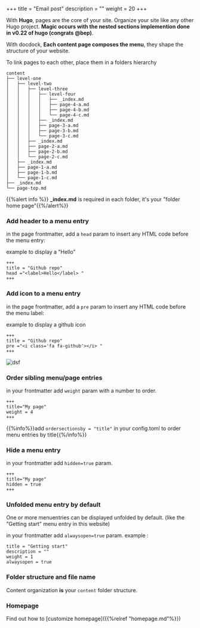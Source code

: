 +++
title = "Email post"
description = ""
weight = 20
+++

With **Hugo**, pages are the core of your site. Organize your site like any other Hugo project. **Magic occurs with the nested sections implemention done in v0.22 of hugo (congrats @bep)**.

With docdock, **Each content page composes the menu**, they shape the structure of your website.

To link pages to each other, place them in a folders hierarchy

```
content
├── level-one
│   ├── level-two
│   │   ├── level-three
│   │   │   ├── level-four
│   │   │   │   ├── _index.md
│   │   │   │   ├── page-4-a.md
│   │   │   │   ├── page-4-b.md
│   │   │   │   └── page-4-c.md
│   │   │   ├── _index.md
│   │   │   ├── page-3-a.md
│   │   │   ├── page-3-b.md
│   │   │   └── page-3-c.md
│   │   ├── _index.md
│   │   ├── page-2-a.md
│   │   ├── page-2-b.md
│   │   └── page-2-c.md
│   ├── _index.md
│   ├── page-1-a.md
│   ├── page-1-b.md
│   └── page-1-c.md
├── _index.md
└── page-top.md
```


{{%alert info %}} **_index.md** is required in each folder, it's your "folder home page"{{%/alert%}}

### Add header to a menu entry

in the page frontmatter, add a `head` param to insert any HTML code before the menu entry:

example to display a "Hello"

	+++
	title = "Github repo"
	head ="<label>Hello</label> "
	+++



### Add icon to a menu entry

in the page frontmatter, add a `pre` param to insert any HTML code before the menu label:

example to display a github icon

	+++
	title = "Github repo"
	pre ="<i class='fa fa-github'></i> "
	+++

![dsf](/menu-entry-icon.png?height=40px&classes=shadow)

<!-- ### Customize menu entry label

Add a `name` param next to `[menu.main]`

	+++
	[menu.main]
	parent = ""
	identifier = "repo"
	pre ="<i class='fa fa-github'></i> "
	name = "Github repo"
	+++ -->

<!-- ### Create a page redirector
Add a `url` param next to `[menu.main]`

	+++
	[menu.main]
	parent = "page"
	identifier = "page-images"
	weight = 23
	url = "/shortcode/image/"
	+++

{{%alert info%}}Look at the menu "Create Page/About images" which redirects to "Shortcodes/image{{%/alert%}}
 -->
### Order sibling menu/page entries

in your frontmatter add `weight` param with a number to order.

	+++
	title="My page"
	weight = 4
	+++

{{%info%}}add `ordersectionsby = "title"` in your config.toml to order menu entries by title{{%/info%}}


### Hide a menu entry

in your frontmatter add `hidden=true` param.

	+++
	title="My page"
	hidden = true
	+++


### Unfolded menu entry by default

One or more menuentries can be displayed unfolded by default. (like the "Getting start" menu entry  in this website)

in your frontmatter add `alwaysopen=true` param.
example :

```
title = "Getting start"
description = ""
weight = 1
alwaysopen = true
```

### Folder structure and file name

Content organization **is** your `content` folder structure.

### Homepage

Find out how to [customize homepage]({{%relref "homepage.md"%}})
